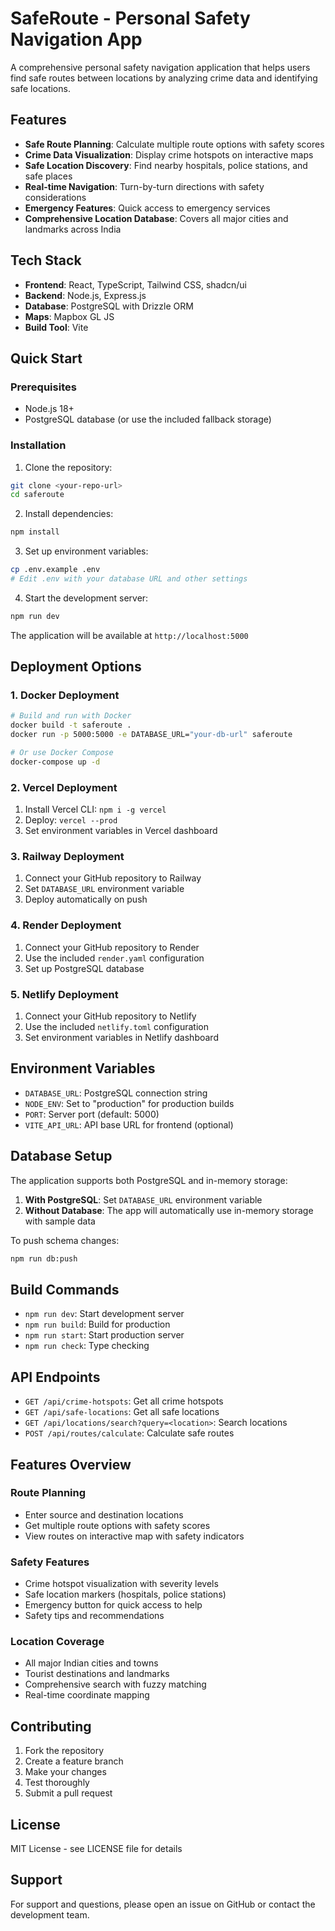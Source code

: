 # SafeRoute - Personal Safety Navigation App

A comprehensive personal safety navigation application that helps users find safe routes between locations by analyzing crime data and identifying safe locations.

## Features

- **Safe Route Planning**: Calculate multiple route options with safety scores
- **Crime Data Visualization**: Display crime hotspots on interactive maps
- **Safe Location Discovery**: Find nearby hospitals, police stations, and safe places
- **Real-time Navigation**: Turn-by-turn directions with safety considerations
- **Emergency Features**: Quick access to emergency services
- **Comprehensive Location Database**: Covers all major cities and landmarks across India

## Tech Stack

- **Frontend**: React, TypeScript, Tailwind CSS, shadcn/ui
- **Backend**: Node.js, Express.js
- **Database**: PostgreSQL with Drizzle ORM
- **Maps**: Mapbox GL JS
- **Build Tool**: Vite

## Quick Start

### Prerequisites

- Node.js 18+ 
- PostgreSQL database (or use the included fallback storage)

### Installation

1. Clone the repository:
```bash
git clone <your-repo-url>
cd saferoute
```

2. Install dependencies:
```bash
npm install
```

3. Set up environment variables:
```bash
cp .env.example .env
# Edit .env with your database URL and other settings
```

4. Start the development server:
```bash
npm run dev
```

The application will be available at `http://localhost:5000`

## Deployment Options

### 1. Docker Deployment

```bash
# Build and run with Docker
docker build -t saferoute .
docker run -p 5000:5000 -e DATABASE_URL="your-db-url" saferoute

# Or use Docker Compose
docker-compose up -d
```

### 2. Vercel Deployment

1. Install Vercel CLI: `npm i -g vercel`
2. Deploy: `vercel --prod`
3. Set environment variables in Vercel dashboard

### 3. Railway Deployment

1. Connect your GitHub repository to Railway
2. Set `DATABASE_URL` environment variable
3. Deploy automatically on push

### 4. Render Deployment

1. Connect your GitHub repository to Render
2. Use the included `render.yaml` configuration
3. Set up PostgreSQL database

### 5. Netlify Deployment

1. Connect your GitHub repository to Netlify
2. Use the included `netlify.toml` configuration
3. Set environment variables in Netlify dashboard

## Environment Variables

- `DATABASE_URL`: PostgreSQL connection string
- `NODE_ENV`: Set to "production" for production builds
- `PORT`: Server port (default: 5000)
- `VITE_API_URL`: API base URL for frontend (optional)

## Database Setup

The application supports both PostgreSQL and in-memory storage:

1. **With PostgreSQL**: Set `DATABASE_URL` environment variable
2. **Without Database**: The app will automatically use in-memory storage with sample data

To push schema changes:
```bash
npm run db:push
```

## Build Commands

- `npm run dev`: Start development server
- `npm run build`: Build for production
- `npm run start`: Start production server
- `npm run check`: Type checking

## API Endpoints

- `GET /api/crime-hotspots`: Get all crime hotspots
- `GET /api/safe-locations`: Get all safe locations
- `GET /api/locations/search?query=<location>`: Search locations
- `POST /api/routes/calculate`: Calculate safe routes

## Features Overview

### Route Planning
- Enter source and destination locations
- Get multiple route options with safety scores
- View routes on interactive map with safety indicators

### Safety Features
- Crime hotspot visualization with severity levels
- Safe location markers (hospitals, police stations)
- Emergency button for quick access to help
- Safety tips and recommendations

### Location Coverage
- All major Indian cities and towns
- Tourist destinations and landmarks
- Comprehensive search with fuzzy matching
- Real-time coordinate mapping

## Contributing

1. Fork the repository
2. Create a feature branch
3. Make your changes
4. Test thoroughly
5. Submit a pull request

## License

MIT License - see LICENSE file for details

## Support

For support and questions, please open an issue on GitHub or contact the development team.